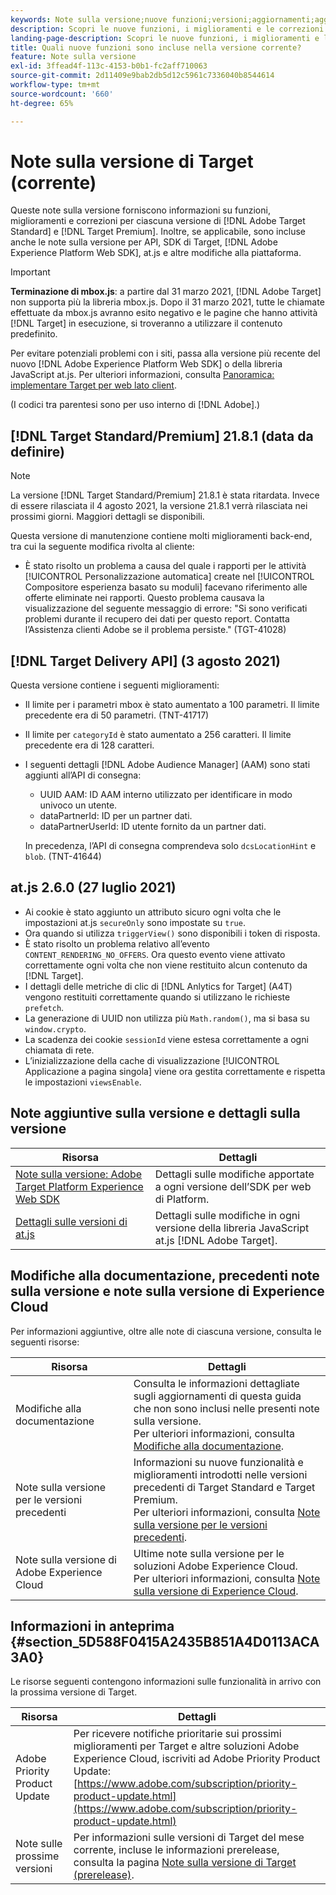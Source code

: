 ```yaml
---
keywords: Note sulla versione;nuove funzioni;versioni;aggiornamenti;aggiornamento;versione;miglioramenti;correzioni;correzioni di bug;aggiornamenti
description: Scopri le nuove funzioni, i miglioramenti e le correzioni inclusi nella versione corrente di [!DNL Adobe Target], compresi SDK, API e librerie JavaScript.
landing-page-description: Scopri le nuove funzioni, i miglioramenti e le correzioni inclusi nella versione corrente di [!DNL Adobe Target].
title: Quali nuove funzioni sono incluse nella versione corrente?
feature: Note sulla versione
exl-id: 3ffead4f-113c-4153-b0b1-fc2aff710063
source-git-commit: 2d11409e9bab2db5d12c5961c7336040b8544614
workflow-type: tm+mt
source-wordcount: '660'
ht-degree: 65%

---
```


# Note sulla versione di Target (corrente)

Queste note sulla versione forniscono informazioni su funzioni, miglioramenti e correzioni per ciascuna versione di [!DNL Adobe Target Standard] e [!DNL Target Premium]. Inoltre, se applicabile, sono incluse anche le note sulla versione per API, SDK di Target, [!DNL Adobe Experience Platform Web SDK], at.js e altre modifiche alla piattaforma.

>[!IMPORTANT]
>
>**Terminazione di mbox.js**: a partire dal 31 marzo 2021, [!DNL Adobe Target] non supporta più la libreria mbox.js. Dopo il 31 marzo 2021, tutte le chiamate effettuate da mbox.js avranno esito negativo e le pagine che hanno attività [!DNL Target] in esecuzione, si troveranno a utilizzare il contenuto predefinito.
>
>Per evitare potenziali problemi con i siti, passa alla versione più recente del nuovo [!DNL Adobe Experience Platform Web SDK] o della libreria JavaScript at.js. Per ulteriori informazioni, consulta [Panoramica: implementare Target per web lato client](/help/c-implementing-target/c-implementing-target-for-client-side-web/implement-target-for-client-side-web.md).

(I codici tra parentesi sono per uso interno di [!DNL Adobe].)

## [!DNL Target Standard/Premium] 21.8.1 (data da definire)

>[!NOTE]
>
>La versione [!DNL Target Standard/Premium] 21.8.1 è stata ritardata. Invece di essere rilasciata il 4 agosto 2021, la versione 21.8.1 verrà rilasciata nei prossimi giorni. Maggiori dettagli se disponibili.

Questa versione di manutenzione contiene molti miglioramenti back-end, tra cui la seguente modifica rivolta al cliente:

* È stato risolto un problema a causa del quale i rapporti per le attività [!UICONTROL Personalizzazione automatica] create nel [!UICONTROL Compositore esperienza basato su moduli] facevano riferimento alle offerte eliminate nei rapporti. Questo problema causava la visualizzazione del seguente messaggio di errore: &quot;Si sono verificati problemi durante il recupero dei dati per questo report. Contatta l’Assistenza clienti Adobe se il problema persiste.&quot; (TGT-41028)

## [!DNL Target Delivery API] (3 agosto 2021)

Questa versione contiene i seguenti miglioramenti:

* Il limite per i parametri mbox è stato aumentato a 100 parametri. Il limite precedente era di 50 parametri. (TNT-41717)
* Il limite per `categoryId` è stato aumentato a 256 caratteri. Il limite precedente era di 128 caratteri.
* I seguenti dettagli [!DNL Adobe Audience Manager] (AAM) sono stati aggiunti all’API di consegna:

   * UUID AAM: ID AAM interno utilizzato per identificare in modo univoco un utente.
   * dataPartnerId: ID per un partner dati.
   * dataPartnerUserId: ID utente fornito da un partner dati.

   In precedenza, l’API di consegna comprendeva solo `dcsLocationHint` e `blob`. (TNT-41644)

## at.js 2.6.0 (27 luglio 2021)

* Ai cookie è stato aggiunto un attributo sicuro ogni volta che le impostazioni at.js `secureOnly` sono impostate su `true`.
* Ora quando si utilizza `triggerView()` sono disponibili i token di risposta.
* È stato risolto un problema relativo all’evento `CONTENT_RENDERING_NO_OFFERS`. Ora questo evento viene attivato correttamente ogni volta che non viene restituito alcun contenuto da [!DNL Target].
* I dettagli delle metriche di clic di [!DNL Anlytics for Target] (A4T) vengono restituiti correttamente quando si utilizzano le richieste `prefetch`.
* La generazione di UUID non utilizza più `Math.random()`, ma si basa su `window.crypto`.
* La scadenza dei cookie `sessionId` viene estesa correttamente a ogni chiamata di rete.
* L’inizializzazione della cache di visualizzazione [!UICONTROL Applicazione a pagina singola] viene ora gestita correttamente e rispetta le impostazioni `viewsEnable`.

## Note aggiuntive sulla versione e dettagli sulla versione

| Risorsa | Dettagli |
|--- |--- |
| [Note sulla versione: Adobe Target Platform Experience Web SDK](https://experienceleague.adobe.com/docs/experience-platform/edge/release-notes.html?lang=en) | Dettagli sulle modifiche apportate a ogni versione dell’SDK per web di Platform. |
| [Dettagli sulle versioni di at.js](/help/c-implementing-target/c-implementing-target-for-client-side-web/target-atjs-versions.md) | Dettagli sulle modifiche in ogni versione della libreria JavaScript at.js [!DNL Adobe Target]. |

## Modifiche alla documentazione, precedenti note sulla versione e note sulla versione di Experience Cloud

Per informazioni aggiuntive, oltre alle note di ciascuna versione, consulta le seguenti risorse:

| Risorsa | Dettagli |
|--- |--- |
| Modifiche alla documentazione | Consulta le informazioni dettagliate sugli aggiornamenti di questa guida che non sono inclusi nelle presenti note sulla versione.<br>Per ulteriori informazioni, consulta [Modifiche alla documentazione](/help/r-release-notes/doc-change.md#reference_366123CF00994BACBBF9BBDF2C4D840C). |
| Note sulla versione per le versioni precedenti | Informazioni su nuove funzionalità e miglioramenti introdotti nelle versioni precedenti di Target Standard e Target Premium.<br>Per ulteriori informazioni, consulta [Note sulla versione per le versioni precedenti](/help/r-release-notes/release-notes-for-previous-releases.md). |
| Note sulla versione di Adobe Experience Cloud | Ultime note sulla versione per le soluzioni Adobe Experience Cloud.<br>Per ulteriori informazioni, consulta [Note sulla versione di Experience Cloud](https://experienceleague.adobe.com/docs/release-notes/experience-cloud/current.html?lang=it). |

## Informazioni in anteprima {#section_5D588F0415A2435B851A4D0113ACA3A0}

Le risorse seguenti contengono informazioni sulle funzionalità in arrivo con la prossima versione di Target.

| Risorsa | Dettagli |
|--- |--- |
| Adobe Priority Product Update | Per ricevere notifiche prioritarie sui prossimi miglioramenti per Target e altre soluzioni Adobe Experience Cloud, iscriviti ad Adobe Priority Product Update:<br>[https://www.adobe.com/subscription/priority-product-update.html](https://www.adobe.com/subscription/priority-product-update.html) |
| Note sulle prossime versioni | Per informazioni sulle versioni di Target del mese corrente, incluse le informazioni prerelease, consulta la pagina [Note sulla versione di Target (prerelease)](/help/r-release-notes/target-release-notes.md). |
